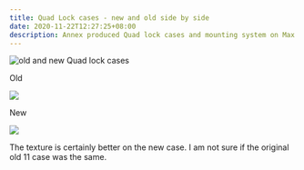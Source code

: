 ```yaml
---
title: Quad Lock cases - new and old side by side
date: 2020-11-22T12:27:25+08:00
description: Annex produced Quad lock cases and mounting system on Max iPhones
---
```


<img src="https://s.natalian.org/2020-11-22/max-cases.webp" alt="old and new Quad lock cases">

Old

<img src="https://s.natalian.org/2020-11-22/old-11-max.webp">

New

<img src="https://s.natalian.org/2020-11-22/new-12-max.webp">

The texture is certainly better on the new case. I am not sure if the original old 11 case was the same.
